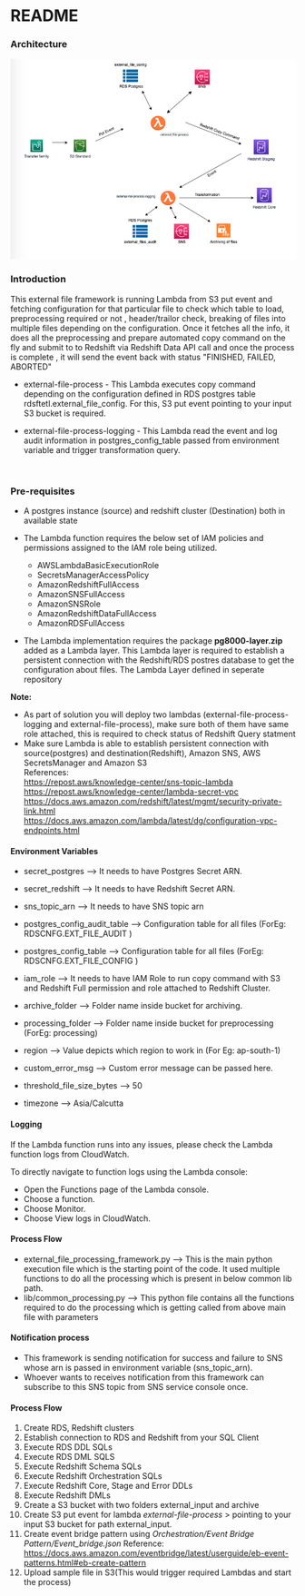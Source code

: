 # README #

### Architecture ###


![Scheme](External_File_Ingestion_Framework.png)



### Introduction ###


This external file framework is running Lambda from S3 put event and fetching configuration for that particular file to check which table to load, preprocessing required or not , header/trailor check, breaking of files into multiple files depending on the configuration. Once it fetches all the info, it does all the preprocessing and prepare automated copy command on the fly and submit to to Redshift via Redshift Data API call and once the process is complete , it will send the event back with status "FINISHED, FAILED, ABORTED"


* external-file-process - This Lambda executes copy command depending on the configuration defined in RDS postgres table rdsftetl.external_file_config. For this, S3 put event pointing to your input S3 bucket is required.

* external-file-process-logging - This Lambda read the event and log audit information in postgres_config_table passed from environment variable and trigger transformation query.


<br/>

### Pre-requisites ###

* A postgres instance (source) and redshift cluster (Destination) both in available state 

* The Lambda function requires the below set of IAM policies and permissions assigned to the IAM role being utilized. 
  * AWSLambdaBasicExecutionRole
  * SecretsManagerAccessPolicy
  * AmazonRedshiftFullAccess
  * AmazonSNSFullAccess
  * AmazonSNSRole
  * AmazonRedshiftDataFullAccess
  * AmazonRDSFullAccess

* The Lambda implementation requires the package **pg8000-layer.zip** added as a Lambda layer. 
This Lambda layer is required to establish a persistent connection with the Redshift/RDS postres database to get the configuration about files.  The Lambda Layer defined in seperate repository 

<b> Note: </b>
- As part of solution you will deploy two lambdas (external-file-process-logging and external-file-process), make sure both of them have same role attached, this is required to check status of Redshift Query statment 
- Make sure Lambda is able to establish persistent connection with source(postgres) and destination(Redshift), Amazon SNS, AWS SecretsManager and Amazon S3 </b>
<br>References:<br>
https://repost.aws/knowledge-center/sns-topic-lambda <br>
https://repost.aws/knowledge-center/lambda-secret-vpc <br>
https://docs.aws.amazon.com/redshift/latest/mgmt/security-private-link.html <br>
https://docs.aws.amazon.com/lambda/latest/dg/configuration-vpc-endpoints.html <br>


#### Environment Variables ####

* secret_postgres --> It needs to have Postgres Secret ARN.

* secret_redshift -->  It needs to have Redshift Secret ARN.

* sns_topic_arn --> It needs to have SNS topic arn

* postgres_config_audit_table --> Configuration table for all files (ForEg: RDSCNFG.EXT_FILE_AUDIT )

* postgres_config_table --> Configuration table for all files (ForEg: RDSCNFG.EXT_FILE_CONFIG )

* iam_role  --> It needs to have IAM Role to run copy command with S3 and Redshift Full permission and role attached to Redshift Cluster.

* archive_folder  --> Folder name inside bucket for archiving.

* processing_folder --> Folder name inside bucket for preprocessing (ForEg: processing) 

* region  --> Value depicts which region to work in (For Eg: ap-south-1)

* custom_error_msg  --> Custom error message can be passed here.

* threshold_file_size_bytes  --> 50

* timezone  --> Asia/Calcutta

#### Logging ####

If the Lambda function runs into any issues, please check the Lambda function logs from CloudWatch.

To directly navigate to function logs using the Lambda console:

*  Open the Functions page of the Lambda console.
*  Choose a function.
*  Choose Monitor.
*  Choose View logs in CloudWatch.


#### Process Flow ####

* external_file_processing_framework.py  --> This is the main python execution file which is the starting point of the code. It used multiple functions to do all the processing which is present in below common lib path.
* lib/common_processing.py --> This python file contains all the functions required to do the processing which is getting called from above main file with parameters

#### Notification process ####

* This framework is sending notification for success and failure to SNS whose arn is passed in environment variable (sns_topic_arn).
* Whoever wants to receives notification from this framework can subscribe to this SNS topic from SNS service console once.

#### Process Flow ####
1. Create RDS, Redshift clusters
2. Establish connection to RDS and Redshift from your SQL Client
3. Execute RDS DDL SQLs
4. Execute RDS DML SQLS
5. Execute Redshift Schema SQLs
6. Execute Redshift Orchestration SQLs
7. Execute Redshift Core, Stage and Error DDLs
8. Execute Redshift DMLs
9. Create a S3 bucket with two folders external_input and archive
10. Create S3 put event for lambda <i> external-file-process </i>> pointing to your input S3 bucket for path external_input. 
11. Create event bridge pattern using <i>Orchestration/Event Bridge Pattern/Event_bridge.json</i>
Reference: https://docs.aws.amazon.com/eventbridge/latest/userguide/eb-event-patterns.html#eb-create-pattern
12. Upload sample file in S3(This would trigger required Lambdas and start the process)

